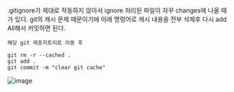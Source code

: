.gitignore가 제대로 작동하지 않아서 ignore 처리된 파일이 자꾸 changes에 나올 때가 있다.
git의 캐시 문제 때문이기에 아래 명령어로 캐시 내용을 전부 삭제후 다시 add All해서 커밋하면 된다.

```
해당 git 레포지토리로 이동 후

git rm -r --cached .
git add .
git commit -m "clear git cache"

```

![image](https://user-images.githubusercontent.com/74396651/199991109-cf262730-4133-4cb4-bb81-b58e4974d1d8.png)

